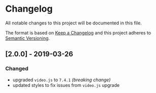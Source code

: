# Changelog
All notable changes to this project will be documented in this file.

The format is based on [Keep a Changelog](http://keepachangelog.com/en/1.0.0/)
and this project adheres to [Semantic Versioning](http://semver.org/spec/v2.0.0.html).

## [2.0.0] - 2019-03-26

### Changed
* upgraded `video.js` to `7.4.1` _(breaking change)_
* updated styles to fix issues from `video.js` upgrade
